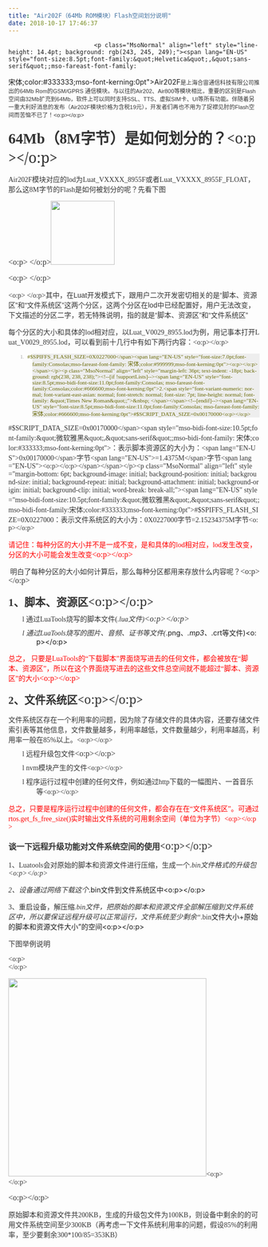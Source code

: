 ```yaml
---
title: "Air202F（64Mb ROM模块）Flash空间划分说明"
date: 2018-10-17 17:46:37
---
```



                            <p class="MsoNormal" align="left" style="line-height: 14.4pt; background: rgb(243, 245, 249);"><span lang="EN-US" style="font-size:8.5pt;font-family:&quot;Helvetica&quot;,&quot;sans-serif&quot;;mso-fareast-font-family:
宋体;color:#333333;mso-font-kerning:0pt">Air202F</span><span style="font-size:
8.5pt;font-family:宋体;mso-ascii-font-family:Helvetica;mso-hansi-font-family:
Helvetica;mso-bidi-font-family:Helvetica;color:#333333;mso-font-kerning:0pt">是上海合宙通信科技有限公司推出的</span><span lang="EN-US" style="font-size:8.5pt;font-family:&quot;Helvetica&quot;,&quot;sans-serif&quot;;
mso-fareast-font-family:宋体;color:#333333;mso-font-kerning:0pt">64Mb Rom</span><span style="font-size:8.5pt;font-family:宋体;mso-ascii-font-family:Helvetica;
mso-hansi-font-family:Helvetica;mso-bidi-font-family:Helvetica;color:#333333;
mso-font-kerning:0pt">的</span><span lang="EN-US" style="font-size:8.5pt;
font-family:&quot;Helvetica&quot;,&quot;sans-serif&quot;;mso-fareast-font-family:宋体;color:#333333;
mso-font-kerning:0pt">GSM/GPRS </span><span style="font-size:8.5pt;font-family:
宋体;mso-ascii-font-family:Helvetica;mso-hansi-font-family:Helvetica;mso-bidi-font-family:
Helvetica;color:#333333;mso-font-kerning:0pt">通信模块。与以往的</span><span lang="EN-US" style="font-size:8.5pt;font-family:&quot;Helvetica&quot;,&quot;sans-serif&quot;;mso-fareast-font-family:
宋体;color:#333333;mso-font-kerning:0pt">Air202</span><span style="font-size:
8.5pt;font-family:宋体;mso-ascii-font-family:Helvetica;mso-hansi-font-family:
Helvetica;mso-bidi-font-family:Helvetica;color:#333333;mso-font-kerning:0pt">、</span><span lang="EN-US" style="font-size:8.5pt;font-family:&quot;Helvetica&quot;,&quot;sans-serif&quot;;
mso-fareast-font-family:宋体;color:#333333;mso-font-kerning:0pt">Air800</span><span style="font-size:8.5pt;font-family:宋体;mso-ascii-font-family:Helvetica;
mso-hansi-font-family:Helvetica;mso-bidi-font-family:Helvetica;color:#333333;
mso-font-kerning:0pt">等模块相比，重要的区别是</span><span lang="EN-US" style="font-size:
8.5pt;font-family:&quot;Helvetica&quot;,&quot;sans-serif&quot;;mso-fareast-font-family:宋体;
color:#333333;mso-font-kerning:0pt">Flash</span><span style="font-size:8.5pt;
font-family:宋体;mso-ascii-font-family:Helvetica;mso-hansi-font-family:Helvetica;
mso-bidi-font-family:Helvetica;color:#333333;mso-font-kerning:0pt">空间由</span><span lang="EN-US" style="font-size:8.5pt;font-family:&quot;Helvetica&quot;,&quot;sans-serif&quot;;
mso-fareast-font-family:宋体;color:#333333;mso-font-kerning:0pt">32Mb</span><span style="font-size:8.5pt;font-family:宋体;mso-ascii-font-family:Helvetica;
mso-hansi-font-family:Helvetica;mso-bidi-font-family:Helvetica;color:#333333;
mso-font-kerning:0pt">扩充到</span><span lang="EN-US" style="font-size:8.5pt;
font-family:&quot;Helvetica&quot;,&quot;sans-serif&quot;;mso-fareast-font-family:宋体;color:#333333;
mso-font-kerning:0pt">64Mb</span><span style="font-size:8.5pt;font-family:宋体;
mso-ascii-font-family:Helvetica;mso-hansi-font-family:Helvetica;mso-bidi-font-family:
Helvetica;color:#333333;mso-font-kerning:0pt">，软件上可以同时支持</span><span lang="EN-US" style="font-size:8.5pt;font-family:&quot;Helvetica&quot;,&quot;sans-serif&quot;;
mso-fareast-font-family:宋体;color:#333333;mso-font-kerning:0pt">SSL</span><span style="font-size:8.5pt;font-family:宋体;mso-ascii-font-family:Helvetica;
mso-hansi-font-family:Helvetica;mso-bidi-font-family:Helvetica;color:#333333;
mso-font-kerning:0pt">、</span><span lang="EN-US" style="font-size:8.5pt;
font-family:&quot;Helvetica&quot;,&quot;sans-serif&quot;;mso-fareast-font-family:宋体;color:#333333;
mso-font-kerning:0pt">TTS</span><span style="font-size:8.5pt;font-family:宋体;
mso-ascii-font-family:Helvetica;mso-hansi-font-family:Helvetica;mso-bidi-font-family:
Helvetica;color:#333333;mso-font-kerning:0pt">、虚拟</span><span lang="EN-US" style="font-size:8.5pt;font-family:&quot;Helvetica&quot;,&quot;sans-serif&quot;;mso-fareast-font-family:
宋体;color:#333333;mso-font-kerning:0pt">SIM</span><span style="font-size:8.5pt;
font-family:宋体;mso-ascii-font-family:Helvetica;mso-hansi-font-family:Helvetica;
mso-bidi-font-family:Helvetica;color:#333333;mso-font-kerning:0pt">卡、</span><span lang="EN-US" style="font-size:8.5pt;font-family:&quot;Helvetica&quot;,&quot;sans-serif&quot;;
mso-fareast-font-family:宋体;color:#333333;mso-font-kerning:0pt">UI</span><span style="font-size:8.5pt;font-family:宋体;mso-ascii-font-family:Helvetica;
mso-hansi-font-family:Helvetica;mso-bidi-font-family:Helvetica;color:#333333;
mso-font-kerning:0pt">等所有功能。伴随着另一重大利好消息的发布（</span><span lang="EN-US" style="font-size:8.5pt;font-family:&quot;Helvetica&quot;,&quot;sans-serif&quot;;mso-fareast-font-family:
宋体;color:#333333;mso-font-kerning:0pt">Air202F</span><span style="font-size:
8.5pt;font-family:宋体;mso-ascii-font-family:Helvetica;mso-hansi-font-family:
Helvetica;mso-bidi-font-family:Helvetica;color:#333333;mso-font-kerning:0pt">模块价格为含税</span><span lang="EN-US" style="font-size:8.5pt;font-family:&quot;Helvetica&quot;,&quot;sans-serif&quot;;
mso-fareast-font-family:宋体;color:#333333;mso-font-kerning:0pt">19</span><span style="font-size:8.5pt;font-family:宋体;mso-ascii-font-family:Helvetica;
mso-hansi-font-family:Helvetica;mso-bidi-font-family:Helvetica;color:#333333;
mso-font-kerning:0pt">元），开发者们再也不用为了捉襟见肘的</span><span lang="EN-US" style="font-size:8.5pt;font-family:&quot;Helvetica&quot;,&quot;sans-serif&quot;;mso-fareast-font-family:
宋体;color:#333333;mso-font-kerning:0pt">Flash</span><span style="font-size:8.5pt;
font-family:宋体;mso-ascii-font-family:Helvetica;mso-hansi-font-family:Helvetica;
mso-bidi-font-family:Helvetica;color:#333333;mso-font-kerning:0pt">空间而苦恼不已了！</span><span lang="EN-US" style="font-size:8.5pt;font-family:&quot;Helvetica&quot;,&quot;sans-serif&quot;;
mso-fareast-font-family:宋体;color:#333333;mso-font-kerning:0pt"><o:p></o:p></span></p><p class="MsoNormal" align="left" style="margin: 12pt 0cm 6pt; background-image: initial; background-position: initial; background-size: initial; background-repeat: initial; background-attachment: initial; background-origin: initial; background-clip: initial; word-break: break-all;"><a name="_Toc15376"></a><a name="_Toc14910"></a><b><span lang="EN-US" style="font-size:22.0pt;font-family:
&quot;微软雅黑&quot;,&quot;sans-serif&quot;;mso-bidi-font-family:Helvetica;color:#333333;mso-font-kerning:
18.0pt">64Mb</span></b><b><span style="font-size:22.0pt;font-family:&quot;微软雅黑&quot;,&quot;sans-serif&quot;;
mso-bidi-font-family:Helvetica;color:#333333;mso-font-kerning:18.0pt">（<span lang="EN-US">8M</span>字节）是如何划分的？</span></b><span lang="EN-US" style="font-size:
21.5pt;font-family:&quot;inherit&quot;,&quot;serif&quot;;mso-fareast-font-family:宋体;mso-bidi-font-family:
Helvetica;color:#333333;mso-font-kerning:18.0pt"><o:p></o:p></span></p><p class="MsoNormal" align="left" style="margin-bottom: 6pt; background-image: initial; background-position: initial; background-size: initial; background-repeat: initial; background-attachment: initial; background-origin: initial; background-clip: initial; word-break: break-all;"><span lang="EN-US" style="mso-bidi-font-size:10.5pt;font-family:&quot;微软雅黑&quot;,&quot;sans-serif&quot;;
mso-bidi-font-family:宋体;color:#333333;mso-font-kerning:0pt">Air202F</span><span style="mso-bidi-font-size:10.5pt;font-family:&quot;微软雅黑&quot;,&quot;sans-serif&quot;;mso-bidi-font-family:
宋体;color:#333333;mso-font-kerning:0pt">模块对应的<span lang="EN-US">lod</span>为<span lang="EN-US">Luat_VXXXX_8955F</span>或者<span lang="EN-US">Luat_VXXXX_8955F_FLOAT</span>，那么这<span lang="EN-US">8M</span>字节的<span lang="EN-US">Flash</span>是如何被划分的呢？先看下图</span></p><p class="MsoNormal" style="margin-bottom: 6pt; background-image: initial; background-position: initial; background-size: initial; background-repeat: initial; background-attachment: initial; background-origin: initial; background-clip: initial; word-break: break-all;"><span lang="EN-US" style="font-size:12.0pt;
font-family:宋体;mso-bidi-font-family:宋体;color:#333333;mso-font-kerning:0pt"><o:p>&nbsp;</o:p></span><img src="http://oldask.openluat.com/image/show/attachments-2018-10-Ka8JP1Zh5bc704a20d5b3.png" class="img-responsive" style="width: 128px;"></p><p class="MsoNormal" style="margin-bottom: 6pt; background-image: initial; background-position: initial; background-size: initial; background-repeat: initial; background-attachment: initial; background-origin: initial; background-clip: initial; word-break: break-all;"><span lang="EN-US" style="font-size:12.0pt;
font-family:宋体;mso-bidi-font-family:宋体;color:#333333;mso-font-kerning:0pt"><o:p>&nbsp;</o:p></span></p><p class="MsoNormal" style="margin-bottom: 6pt; background-image: initial; background-position: initial; background-size: initial; background-repeat: initial; background-attachment: initial; background-origin: initial; background-clip: initial; word-break: break-all;"><span lang="EN-US" style="mso-bidi-font-size:
10.5pt;font-family:&quot;微软雅黑&quot;,&quot;sans-serif&quot;;mso-bidi-font-family:宋体;color:#333333;
mso-font-kerning:0pt"><o:p>&nbsp;</o:p></span><span style="color: rgb(51, 51, 51); font-family: 微软雅黑, sans-serif;">其中，在</span><span lang="EN-US" style="color: rgb(51, 51, 51); font-family: 微软雅黑, sans-serif;">Luat</span><span style="color: rgb(51, 51, 51); font-family: 微软雅黑, sans-serif;">开发模式下，跟用户二次开发密切相关的是“脚本、资源区”和“文件系统区”这两个分区，这两个分区在</span><span lang="EN-US" style="color: rgb(51, 51, 51); font-family: 微软雅黑, sans-serif;">lod</span><span style="color: rgb(51, 51, 51); font-family: 微软雅黑, sans-serif;">中已经配置好，用户无法改变，下文描述的分区二字，若无特殊说明，指的就是“脚本、资源区”和“文件系统区”</span></p><p class="MsoNormal" align="left" style="margin-bottom: 6pt; background-image: initial; background-position: initial; background-size: initial; background-repeat: initial; background-attachment: initial; background-origin: initial; background-clip: initial; word-break: break-all;"><span style="mso-bidi-font-size:10.5pt;font-family:&quot;微软雅黑&quot;,&quot;sans-serif&quot;;mso-bidi-font-family:
宋体;color:#333333;mso-font-kerning:0pt">每个分区的大小和具体的<span lang="EN-US">lod</span>相对应，以<span lang="EN-US">Luat_V0029_8955.lod</span>为例，用记事本打开<span lang="EN-US">Luat_V0029_8955.lod</span>，可以看到前十几行中有如下两行内容：<span lang="EN-US"><o:p></o:p></span></span></p><p class="MsoNormal" align="left" style="margin-left: 36pt; text-indent: -18pt; background: rgb(238, 238, 238);"><!--[if !supportLists]--><span lang="EN-US" style="font-size:7.0pt;font-family:Consolas;mso-fareast-font-family:
Consolas;color:#999999;mso-font-kerning:0pt">1.<span style="font-variant-numeric: normal; font-variant-east-asian: normal; font-stretch: normal; font-size: 7pt; line-height: normal; font-family: &quot;Times New Roman&quot;;">&nbsp;&nbsp; </span></span><!--[endif]--><span lang="EN-US" style="font-size:8.5pt;mso-bidi-font-size:11.0pt;font-family:Consolas;
mso-fareast-font-family:宋体;color:#666600;mso-font-kerning:0pt">#$SPIFFS_FLASH_SIZE=0X0227000</span><span lang="EN-US" style="font-size:7.0pt;font-family:Consolas;mso-fareast-font-family:
宋体;color:#999999;mso-font-kerning:0pt"><o:p></o:p></span></p><p class="MsoNormal" align="left" style="margin-left: 36pt; text-indent: -18pt; background: rgb(238, 238, 238);"><!--[if !supportLists]--><span lang="EN-US" style="font-size:8.5pt;mso-bidi-font-size:11.0pt;font-family:Consolas;
mso-fareast-font-family:Consolas;color:#666600;mso-font-kerning:0pt">2.<span style="font-variant-numeric: normal; font-variant-east-asian: normal; font-stretch: normal; font-size: 7pt; line-height: normal; font-family: &quot;Times New Roman&quot;;">&nbsp; </span></span><!--[endif]--><span lang="EN-US" style="font-size:8.5pt;mso-bidi-font-size:11.0pt;font-family:Consolas;
mso-fareast-font-family:宋体;color:#666600;mso-font-kerning:0pt">#$SCRIPT_DATA_SIZE=0x00170000<o:p></o:p></span></p><p class="MsoNormal" align="left" style="margin-bottom: 6pt; background-image: initial; background-position: initial; background-size: initial; background-repeat: initial; background-attachment: initial; background-origin: initial; background-clip: initial; word-break: break-all;"><span lang="EN-US" style="mso-bidi-font-size:10.5pt;font-family:&quot;微软雅黑&quot;,&quot;sans-serif&quot;;
mso-bidi-font-family:宋体;color:#333333;mso-font-kerning:0pt">#$SCRIPT_DATA_SIZE=0x00170000</span><span style="mso-bidi-font-size:10.5pt;font-family:&quot;微软雅黑&quot;,&quot;sans-serif&quot;;mso-bidi-font-family:
宋体;color:#333333;mso-font-kerning:0pt">：表示脚本资源区的大小为：<span lang="EN-US">0x00170000</span>字节<span lang="EN-US">=1.4375M</span>字节<span lang="EN-US"><o:p></o:p></span></span></p><p class="MsoNormal" align="left" style="margin-bottom: 6pt; background-image: initial; background-position: initial; background-size: initial; background-repeat: initial; background-attachment: initial; background-origin: initial; background-clip: initial; word-break: break-all;"><span lang="EN-US" style="mso-bidi-font-size:10.5pt;font-family:&quot;微软雅黑&quot;,&quot;sans-serif&quot;;
mso-bidi-font-family:宋体;color:#333333;mso-font-kerning:0pt">#$SPIFFS_FLASH_SIZE=0X0227000</span><span style="mso-bidi-font-size:10.5pt;font-family:&quot;微软雅黑&quot;,&quot;sans-serif&quot;;mso-bidi-font-family:
宋体;color:#333333;mso-font-kerning:0pt">：表示文件系统区的大小为：<span lang="EN-US">0X0227000</span>字节<span lang="EN-US">=2.15234375M</span>字节<span lang="EN-US"><o:p></o:p></span></span></p><p class="MsoNormal" align="left" style="margin-bottom: 6pt; background-image: initial; background-position: initial; background-size: initial; background-repeat: initial; background-attachment: initial; background-origin: initial; background-clip: initial; word-break: break-all;"><span style="mso-bidi-font-size:10.5pt;font-family:&quot;微软雅黑&quot;,&quot;sans-serif&quot;;mso-bidi-font-family:
宋体;color:red;mso-font-kerning:0pt">请记住：每种分区的大小并不是一成不变，是和具体的<span lang="EN-US">lod</span>相对应，<span lang="EN-US">lod</span>发生改变，分区的大小可能会发生改变</span><span lang="EN-US" style="font-size:
12.0pt;font-family:宋体;mso-bidi-font-family:宋体;color:red;mso-font-kerning:0pt"><o:p></o:p></span></p><p class="MsoNormal" align="left" style="margin-bottom: 6pt; background-image: initial; background-position: initial; background-size: initial; background-repeat: initial; background-attachment: initial; background-origin: initial; background-clip: initial; word-break: break-all;"><span lang="EN-US" style="mso-bidi-font-size:10.5pt;font-family:&quot;微软雅黑&quot;,&quot;sans-serif&quot;;
mso-bidi-font-family:宋体;color:#333333;mso-font-kerning:0pt">&nbsp;</span><span style="mso-bidi-font-size:10.5pt;font-family:&quot;微软雅黑&quot;,&quot;sans-serif&quot;;mso-bidi-font-family:
宋体;color:#333333;mso-font-kerning:0pt">明白了每种分区的大小如何计算后，那么每种分区都用来存放什么内容呢？</span><span lang="EN-US" style="font-size:12.0pt;font-family:宋体;mso-bidi-font-family:宋体;
color:#333333;mso-font-kerning:0pt"><o:p></o:p></span></p><p class="MsoNormal" align="left" style="margin: 12pt 0cm 6pt; background-image: initial; background-position: initial; background-size: initial; background-repeat: initial; background-attachment: initial; background-origin: initial; background-clip: initial; word-break: break-all;"><a name="_Toc22399"></a><b><span lang="EN-US" style="font-size:16.0pt;font-family:&quot;微软雅黑&quot;,&quot;sans-serif&quot;;mso-bidi-font-family:
Helvetica;color:#333333;mso-font-kerning:0pt">1</span></b><b><span style="font-size:16.0pt;font-family:&quot;微软雅黑&quot;,&quot;sans-serif&quot;;mso-bidi-font-family:
Helvetica;color:#333333;mso-font-kerning:0pt">、脚本、资源区</span></b><span lang="EN-US" style="font-size:18.0pt;font-family:&quot;inherit&quot;,&quot;serif&quot;;mso-fareast-font-family:
宋体;mso-bidi-font-family:Helvetica;color:#333333;mso-font-kerning:0pt"><o:p></o:p></span></p><p class="MsoNormal" align="left" style="margin: 0cm 0cm 6pt 42pt; text-indent: -21pt; background-image: initial; background-position: initial; background-size: initial; background-repeat: initial; background-attachment: initial; background-origin: initial; background-clip: initial; word-break: break-all;"><span lang="EN-US" style="mso-bidi-font-size:10.5pt;font-family:Wingdings;mso-fareast-font-family:
宋体;mso-bidi-font-family:宋体;color:#333333;mso-font-kerning:0pt">l&nbsp;</span><span style="mso-bidi-font-size:10.5pt;font-family:&quot;微软雅黑&quot;,&quot;sans-serif&quot;;mso-bidi-font-family:
宋体;color:#333333;mso-font-kerning:0pt">通过<span lang="EN-US">LuaTools</span>烧写的脚本文件<span lang="EN-US">(*.lua</span>文件<span lang="EN-US">)</span></span><span lang="EN-US" style="font-size:12.0pt;font-family:宋体;mso-bidi-font-family:宋体;color:#333333;
mso-font-kerning:0pt"><o:p></o:p></span></p><p class="MsoNormal" align="left" style="margin: 0cm 0cm 6pt 42pt; text-indent: -21pt; background-image: initial; background-position: initial; background-size: initial; background-repeat: initial; background-attachment: initial; background-origin: initial; background-clip: initial; word-break: break-all;"><span lang="EN-US" style="mso-bidi-font-size:10.5pt;font-family:Wingdings;mso-fareast-font-family:
宋体;mso-bidi-font-family:宋体;color:#333333;mso-font-kerning:0pt">l&nbsp;</span><span style="mso-bidi-font-size:10.5pt;font-family:&quot;微软雅黑&quot;,&quot;sans-serif&quot;;mso-bidi-font-family:
宋体;color:#333333;mso-font-kerning:0pt">通过<span lang="EN-US">LuaTools</span>烧写的图片、音频、证书等文件<span lang="EN-US">(*.png</span>、<span lang="EN-US">*.mp3</span>、<span lang="EN-US">*.crt</span>等文件<span lang="EN-US">)<o:p></o:p></span></span></p><p class="MsoNormal" align="left" style="margin-bottom: 6pt; background-image: initial; background-position: initial; background-size: initial; background-repeat: initial; background-attachment: initial; background-origin: initial; background-clip: initial; word-break: break-all;"><span style="mso-bidi-font-size:10.5pt;font-family:&quot;微软雅黑&quot;,&quot;sans-serif&quot;;mso-bidi-font-family:
宋体;color:red;mso-font-kerning:0pt">总之，<span lang="EN-US">&nbsp;</span>只要是<span lang="EN-US">LuaTools</span>的“下载脚本”界面烧写进去的任何文件，都会被放在“脚本、资源区”，所以在这个界面烧写进去的这些文件总空间就不能超过“脚本、资源区”的大小</span><span lang="EN-US" style="font-size:12.0pt;font-family:宋体;mso-bidi-font-family:宋体;
color:red;mso-font-kerning:0pt"><o:p></o:p></span></p><p class="MsoNormal" align="left" style="margin: 12pt 0cm 6pt; background-image: initial; background-position: initial; background-size: initial; background-repeat: initial; background-attachment: initial; background-origin: initial; background-clip: initial; word-break: break-all;"><a name="_Toc22671"></a><b><span lang="EN-US" style="font-size:16.0pt;font-family:&quot;微软雅黑&quot;,&quot;sans-serif&quot;;mso-bidi-font-family:
Helvetica;color:#333333;mso-font-kerning:0pt">2</span></b><b><span style="font-size:16.0pt;font-family:&quot;微软雅黑&quot;,&quot;sans-serif&quot;;mso-bidi-font-family:
Helvetica;color:#333333;mso-font-kerning:0pt">、文件系统区</span></b><span lang="EN-US" style="font-size:18.0pt;font-family:&quot;inherit&quot;,&quot;serif&quot;;mso-fareast-font-family:
宋体;mso-bidi-font-family:Helvetica;color:#333333;mso-font-kerning:0pt"><o:p></o:p></span></p><p class="MsoNormal" align="left" style="margin-bottom: 6pt; background-image: initial; background-position: initial; background-size: initial; background-repeat: initial; background-attachment: initial; background-origin: initial; background-clip: initial; word-break: break-all;"><span style="mso-bidi-font-size:10.5pt;font-family:&quot;微软雅黑&quot;,&quot;sans-serif&quot;;mso-bidi-font-family:
宋体;color:#333333;mso-font-kerning:0pt">文件系统区存在一个利用率的问题，因为除了存储文件的具体内容，还要存储文件索引表等其他信息，文件数量越多，利用率越低，文件数量越少，利用率越高，利用率一般在<span lang="EN-US">85%</span>以上。<span lang="EN-US"><o:p></o:p></span></span></p><p class="MsoNormal" align="left" style="margin: 0cm 0cm 6pt 42pt; text-indent: -21pt; background-image: initial; background-position: initial; background-size: initial; background-repeat: initial; background-attachment: initial; background-origin: initial; background-clip: initial; word-break: break-all;"><span lang="EN-US" style="mso-bidi-font-size:10.5pt;font-family:Wingdings;mso-fareast-font-family:
宋体;mso-bidi-font-family:宋体;color:#333333;mso-font-kerning:0pt">l&nbsp;</span><span style="mso-bidi-font-size:10.5pt;font-family:&quot;微软雅黑&quot;,&quot;sans-serif&quot;;mso-bidi-font-family:
宋体;color:#333333;mso-font-kerning:0pt">远程升级包文件</span><span lang="EN-US" style="font-size:12.0pt;font-family:宋体;mso-bidi-font-family:宋体;color:#333333;
mso-font-kerning:0pt"><o:p></o:p></span></p><p class="MsoNormal" align="left" style="margin: 0cm 0cm 6pt 42pt; text-indent: -21pt; background-image: initial; background-position: initial; background-size: initial; background-repeat: initial; background-attachment: initial; background-origin: initial; background-clip: initial; word-break: break-all;"><span lang="EN-US" style="mso-bidi-font-size:10.5pt;font-family:Wingdings;mso-fareast-font-family:
宋体;mso-bidi-font-family:宋体;color:#333333;mso-font-kerning:0pt">l&nbsp;</span><span lang="EN-US" style="mso-bidi-font-size:10.5pt;font-family:&quot;微软雅黑&quot;,&quot;sans-serif&quot;;
mso-bidi-font-family:宋体;color:#333333;mso-font-kerning:0pt">nvm</span><span style="mso-bidi-font-size:10.5pt;font-family:&quot;微软雅黑&quot;,&quot;sans-serif&quot;;mso-bidi-font-family:
宋体;color:#333333;mso-font-kerning:0pt">模块产生的文件<span lang="EN-US"><o:p></o:p></span></span></p><p class="MsoNormal" align="left" style="margin: 0cm 0cm 6pt 42pt; text-indent: -21pt; background-image: initial; background-position: initial; background-size: initial; background-repeat: initial; background-attachment: initial; background-origin: initial; background-clip: initial; word-break: break-all;"><span lang="EN-US" style="mso-bidi-font-size:10.5pt;font-family:Wingdings;mso-fareast-font-family:
宋体;mso-bidi-font-family:宋体;color:#333333;mso-font-kerning:0pt">l&nbsp;</span><span style="mso-bidi-font-size:10.5pt;font-family:&quot;微软雅黑&quot;,&quot;sans-serif&quot;;mso-bidi-font-family:
宋体;color:#333333;mso-font-kerning:0pt">程序运行过程中创建的任何文件，例如通过<span lang="EN-US">http</span>下载的一幅图片、一首音乐等<span lang="EN-US"><o:p></o:p></span></span></p><p class="MsoNormal" align="left" style="margin-bottom: 6pt; background-image: initial; background-position: initial; background-size: initial; background-repeat: initial; background-attachment: initial; background-origin: initial; background-clip: initial; word-break: break-all;"><span style="mso-bidi-font-size:10.5pt;font-family:&quot;微软雅黑&quot;,&quot;sans-serif&quot;;mso-bidi-font-family:
宋体;color:red;mso-font-kerning:0pt">总之，只要是程序运行过程中创建的任何文件，都会存在在“文件系统区”。可通过<span lang="EN-US">rtos.get_fs_free_size()</span>实时输出文件系统的可用剩余空间（单位为字节）<span lang="EN-US"><o:p></o:p></span></span></p><p class="MsoNormal" align="left" style="margin: 12pt 0cm 6pt; background-image: initial; background-position: initial; background-size: initial; background-repeat: initial; background-attachment: initial; background-origin: initial; background-clip: initial; word-break: break-all;"><a name="_Toc10844"></a><b><span style="font-size:12.0pt;font-family:&quot;微软雅黑&quot;,&quot;sans-serif&quot;;mso-bidi-font-family:
Helvetica;color:#333333;mso-font-kerning:0pt">谈一下远程升级功能对文件系统空间的使用</span></b><span lang="EN-US" style="font-size:14.5pt;font-family:&quot;inherit&quot;,&quot;serif&quot;;mso-fareast-font-family:
宋体;mso-bidi-font-family:Helvetica;color:#333333;mso-font-kerning:0pt"><o:p></o:p></span></p><p class="MsoNormal" align="left" style="margin-bottom: 6pt; background-image: initial; background-position: initial; background-size: initial; background-repeat: initial; background-attachment: initial; background-origin: initial; background-clip: initial; word-break: break-all;"><span lang="EN-US" style="mso-bidi-font-size:10.5pt;font-family:&quot;微软雅黑&quot;,&quot;sans-serif&quot;;
mso-bidi-font-family:宋体;color:#333333;mso-font-kerning:0pt">1</span><span style="mso-bidi-font-size:10.5pt;font-family:&quot;微软雅黑&quot;,&quot;sans-serif&quot;;mso-bidi-font-family:
宋体;color:#333333;mso-font-kerning:0pt">、<span lang="EN-US">Luatools</span>会对原始的脚本和资源文件进行压缩，生成一个<span lang="EN-US">*.bin</span>文件格式的升级包<span lang="EN-US"><o:p></o:p></span></span></p><p class="MsoNormal" align="left" style="margin-bottom: 6pt; background-image: initial; background-position: initial; background-size: initial; background-repeat: initial; background-attachment: initial; background-origin: initial; background-clip: initial; word-break: break-all;"><span lang="EN-US" style="mso-bidi-font-size:10.5pt;font-family:&quot;微软雅黑&quot;,&quot;sans-serif&quot;;
mso-bidi-font-family:宋体;color:#333333;mso-font-kerning:0pt">2</span><span style="mso-bidi-font-size:10.5pt;font-family:&quot;微软雅黑&quot;,&quot;sans-serif&quot;;mso-bidi-font-family:
宋体;color:#333333;mso-font-kerning:0pt">、设备通过网络下载这个<span lang="EN-US">*.bin</span>文件到文件系统区中<span lang="EN-US"><o:p></o:p></span></span></p><p class="MsoNormal" align="left" style="margin-bottom: 6pt; background-image: initial; background-position: initial; background-size: initial; background-repeat: initial; background-attachment: initial; background-origin: initial; background-clip: initial; word-break: break-all;"><span lang="EN-US" style="mso-bidi-font-size:10.5pt;font-family:&quot;微软雅黑&quot;,&quot;sans-serif&quot;;
mso-bidi-font-family:宋体;color:#333333;mso-font-kerning:0pt">3</span><span style="mso-bidi-font-size:10.5pt;font-family:&quot;微软雅黑&quot;,&quot;sans-serif&quot;;mso-bidi-font-family:
宋体;color:#333333;mso-font-kerning:0pt">、重启设备，解压缩<span lang="EN-US">*.bin</span>文件，把原始的脚本和资源文件全部解压缩到文件系统区中，所以要保证远程升级可以正常运行，文件系统至少剩余“<span lang="EN-US">*.bin</span>文件大小<span lang="EN-US">+</span>原始的脚本和资源文件大小”的空间<span lang="EN-US"><o:p></o:p></span></span></p><p class="MsoNormal" align="left" style="margin-bottom: 6pt; background-image: initial; background-position: initial; background-size: initial; background-repeat: initial; background-attachment: initial; background-origin: initial; background-clip: initial; word-break: break-all;"><span style="mso-bidi-font-size:10.5pt;font-family:&quot;微软雅黑&quot;,&quot;sans-serif&quot;;mso-bidi-font-family:
宋体;color:#333333;mso-font-kerning:0pt">下图举例说明</span></p><p class="MsoNormal" align="left" style="margin-bottom: 6pt; background-image: initial; background-position: initial; background-size: initial; background-repeat: initial; background-attachment: initial; background-origin: initial; background-clip: initial; word-break: break-all;"><span style="mso-bidi-font-size:10.5pt;font-family:&quot;微软雅黑&quot;,&quot;sans-serif&quot;;mso-bidi-font-family:
宋体;color:#333333;mso-font-kerning:0pt"><span lang="EN-US"><o:p><br></o:p></span></span></p><p class="MsoNormal" align="left" style="margin-bottom: 6pt; background-image: initial; background-position: initial; background-size: initial; background-repeat: initial; background-attachment: initial; background-origin: initial; background-clip: initial; word-break: break-all;"><img src="http://oldask.openluat.com/image/show/attachments-2018-10-KEkswnIS5bc704ed905c7.png" class="img-responsive" style="width: 397px;"><span style="mso-bidi-font-size:10.5pt;font-family:&quot;微软雅黑&quot;,&quot;sans-serif&quot;;mso-bidi-font-family:
宋体;color:#333333;mso-font-kerning:0pt"><span lang="EN-US"><o:p><br></o:p></span></span></p><p class="MsoNormal" align="left" style="margin-bottom: 6pt; background-image: initial; background-position: initial; background-size: initial; background-repeat: initial; background-attachment: initial; background-origin: initial; background-clip: initial; word-break: break-all;"><span lang="EN-US" style="font-size:12.0pt;font-family:宋体;mso-bidi-font-family:宋体;
color:#333333;mso-font-kerning:0pt;mso-no-proof:yes"><!--[if gte vml 1]><v:shapetype
 id="_x0000_t75" coordsize="21600,21600" o:spt="75" o:preferrelative="t"
 path="m@4@5l@4@11@9@11@9@5xe" filled="f" stroked="f">
 <v:stroke joinstyle="miter"></v:stroke>
 <v:formulas>
  <v:f eqn="if lineDrawn pixelLineWidth 0"></v:f>
  <v:f eqn="sum @0 1 0"></v:f>
  <v:f eqn="sum 0 0 @1"></v:f>
  <v:f eqn="prod @2 1 2"></v:f>
  <v:f eqn="prod @3 21600 pixelWidth"></v:f>
  <v:f eqn="prod @3 21600 pixelHeight"></v:f>
  <v:f eqn="sum @0 0 1"></v:f>
  <v:f eqn="prod @6 1 2"></v:f>
  <v:f eqn="prod @7 21600 pixelWidth"></v:f>
  <v:f eqn="sum @8 21600 0"></v:f>
  <v:f eqn="prod @7 21600 pixelHeight"></v:f>
  <v:f eqn="sum @10 21600 0"></v:f>
 </v:formulas>
 <v:path o:extrusionok="f" gradientshapeok="t" o:connecttype="rect"></v:path>
 <o:lock v:ext="edit" aspectratio="t"></o:lock>
</v:shapetype><v:shape id="图示_x0020_2" o:spid="_x0000_i1025" type="#_x0000_t75"
 style='width:418.2pt;height:242.4pt;visibility:visible' o:gfxdata="UEsDBBQABgAIAAAAIQB6liIHRwEAAFUEAAATAAAAW0NvbnRlbnRfVHlwZXNdLnhtbLSUy07DMBBF
90j8g+UtatyyQAgl6aKFFQIkygcM9iS16he2U5q/x3UDC5AKVekmUhTNueeOrZTTjVZkjT5Iayo6
KcaUoOFWSNNW9GVxN7qmJEQwApQ1WNEeA53W52floncYSJo2oaLLGN0NY4EvUUMorEOTvjTWa4jp
1bfMAV9Bi+xyPL5i3JqIJo7ilkHr8jEJeCmQPIGPD6BTDuNKulcLXjAhofWgQxpT1odJkdCUzHaM
rUZFwTklOcRUgq2N+CYwsk0jOQrLO51iC+HhPfXTqhjQswy+2HJZXc6xgU5FcrtJkru9eFThsMih
b5Ems1ZYShf2JOzvNJj9sqddrcCGfv+2qE/t/fExnT2y/Dw+OWP+lvt1PRT0tovHZ/+4HvcZfKDN
Wyf56jn2Ck9glLkHCgmIcAKVecJ+mrD8U6g/AAAA//8DAFBLAwQUAAYACAAAACEArTA/8cEAAAAy
AQAACwAAAF9yZWxzLy5yZWxzhI/NCsIwEITvgu8Q9m7TehCRpr2I4FX0AdZk2wbbJGTj39ubi6Ag
eJtl2G9m6vYxjeJGka13CqqiBEFOe2Ndr+B03C3WIDihMzh6RwqexNA281l9oBFTfuLBBhaZ4ljB
kFLYSMl6oAm58IFcdjofJ0z5jL0MqC/Yk1yW5UrGTwY0X0yxNwri3lQgjs+Qk/+zfddZTVuvrxO5
9CNCmoj3vCwjMfaUFOjRhrPHaN4Wv0VV5OYgm1p+LW1eAAAA//8DAFBLAwQUAAYACAAAACEA4ASK
NW4KAABmNgAAHAAAAGNsaXBib2FyZC9kaWFncmFtcy9kYXRhMS54bWzsW0uPW2cZ3iPxHywvK33x
d79EnVbfVVSkbURSNgihM7YnY+FbbadNWlUCiaogQGKBWKBKLGEBCzYsYMGPgTb8DJ7jsT0+k2R6
nGRGE8RiZjzHOp/Pe3/e53395tuPJuPOR8PFcjSbHnXZLdrtDKf92WA0fXDU/eB+IbbbWa6q6aAa
z6bDo+7j4bL79lvf/tabgweT24NqVb07GwzHHZwyXd7GtaPu6Wo1v93rLfunw0m1vDWbD6d492S2
mFQr/Lt40Bssqo9x/mTc45Tq3mBUPVhUk+7mkOoFjphUo2n3rfUzzVd3lqvty86kfrp3BkfdT4WT
TBebCXNMEGliJo4FSXIURRqtvS3ys25n9XgOKQez/va4xb3hqjOe3cf1+pyHi+ntyai/mC1nJ6tb
/dmkNzs5GfWHmz/VYlULpXq2N64ezx6uevPFrD9cLkUXh8RqVZ+xudTtfLg8/NgPH476P16uHo+H
veVoMh8PWX3O5uSzK91O/wUO7s/Gs8WyV/X7w+mK/YjXp2yO3Vzrduan48ECbtLtnWl4Ob+72LyE
zqvbx7PB4/WV6vZ4ubq3fsr6+rz+NZwO7laL6nt3F51xVbvXJ6ckvtftVOPVnfX/wyn54F59dG99
R692MRy7/jt/pk21TzkZQzLzikgnBfEycFKysSmFrFJKnzUMuRbg/lH3B1//7ouvv/zzD19IkEUt
zWInxtljn4txJhbEqPD0b9waP6xqgWpBcNf61ub9z1VDfdO/fvLTNy6//dKPn8zF5Xdf+uFP/vIL
6Onf//hb44y21inCek85I6Z4TqTPkXgXBSkihKipYkHkXcTNq8X9RTVdwuseTdcBWzSznHpDGCKT
SGs08SYUIqh2hSVHs4sN494Mn2TBO6klI8I55BnvAgmlGMK9ZVyYKLQ3O6mXo+P/DamdjIlpTknI
ArZO1hDruCBUJeW9Cglh2TDWWSp5xZF4qTN/9flfG268DcZ2cYyk/t1w4f5Xn9CCjcU6ZUk2whAZ
IidewZc0YzzJGKFTv3Oep0PGZqZ85plwaRxuT4JYRhO8kKvEVGEiioYVbkbIcJuyZX4d5JnIrAwJ
xhkSA+KlFGqEQhrflOanQ+Y1lTpSKSxljHCHkiUzosUbBUDirBXUcS2cahjr+kPmyW//8PXPf/Pk
9z/7zz+/fPKnX3716y+e/P2PX/3q8wtxcFg9PB5NL7//0ih+iXqkXCpFeUt0pBEFpQRiheaE0Sxy
UAw/l9WjrJmnmVKiaIG9TEJsWomaZpVHYueAlbZhr5sRXEGkYiNSio/aEym5Jq44R5yhQUiTldbu
kuB6TaXWVFuuMtCC5AGZUKAKM4rgUjZ6U4xxHrbetAlriH/tyJBdS0URyCvcS9QApwCRQ2IkSMYJ
LdagWoSIFLQz/9MVpShmONeGALigIAkhETPMEV0cs0lrZURo6PFmOL2LOrOUMjoBiceOQhGrWCHU
RWWkkoKz8zr6dEV5TaXWAtJaWBh/UP5VCsSpOsEJRkWgORgDY23q6HyBTr4RALjgl8tZ/53Uvl2u
T3mvmqBlHo+mw2pRxrOP0Sbi6rr5i9PVUZfuPma4vLNuir9fLZZnHz0YbfvHajqa3PkIXEQ1xmEf
jbedGY4afTL8DhiI8XB59u7wUdVfrfvEukOsP2z/2LN2sY7pG9Gjekcj09ET63WNcIoi6FMzAU7T
Lutkgjl3xW8ySqt+d63+M6OAn5jPlqPV8GmbNAP1+T228SF7UVc8Finqh0QbJjOKqM3esyxF4rS1
Ux36/HVCerT37HeO4RxTcDogPXZO9s7gUe1k5xfWXscv8br+6bvVozNfols/65/eXQxPLlw8fjge
D1d5Wh2Ph4Oz99bcx8bHbrTjaRtdEckBVUpkA2kZcZlqJAfNHE8uGlWu0nD3TvdMcpDhmq65YYGu
nVwyAhyFTGhkC3KodJkjcJkh1KfosimMpT24iCS0c7iaMay9cy+bHur4g+Hyacc/eeD7/Zfz/NfZ
oblm2VCLJJQz8IykhQQNQMIFCyWaCJTbury1ZGlqK55l0nOQsMs7a5/eXufpmw1zU2hTox0NMQMn
aMPQyTi0BHV6CNTHmCw3Tp7327W4l3j2wYrsz6bTp137tVRjAhI24DepzOgxvHfoMWIEWRPAUxbJ
rTqfKHyDGtuRAa+2svuinKhRsTUBTGUMlDiPoEqCAiyrzLkEW9QOLh78/P+v7C8+9ihRhsCCI6DB
0dJHD5ovAFeGoinXXifgs6s0XMvKvp8QN5DsZlR2ybyzARici7onztYScNWKGBd0SU7EEK8ucA+o
7M9Q4LZhayLPGiK9RpV902zs5rSY+Oy/3hvatmOfOstF/5AZL0ywnsN+2jJr4fj3F4N67Nmpb12/
rvuNzchq/dEtycVtnVvf046a28QMlLSnGKcLOEtjSVQOlLmgnFgOLMQoA6UJjy65CU7fP8Ecf6um
dmh0p6aWncTz1AQAUYv74pPzZ2oAIAWDQVeI8gWQUFNBgq0bHSuUKIwG6XUjCe5roCVq2WmgJfTc
agDO0XCUq9FASUJgBhpJRspHGgNLFyg4H6o86kBRyHBNGLevgXYE6VqMta+2zJnXq4EUNS+8FOKL
Q4smjcKEWWVCk/bQQhD0Eh/AILbF8sC5BloSIderAVBLSpUCdslKsEs0gV3SzhIercrGGBHp832g
5UrMLgpa8ovXqwEeTXCJAQcFgV8WOdFlQPFkJHXJ1jR1k1/bj4KWBWCngZbIa6uBiwXjivJAK45+
l/0PlbllptjKfDH37RfJlsOIRpFsR+U/s0S02yDZKebQcGiZQNoopuWqTEMx7WrYMxVj66UMDwCs
eE1t8QiSEMMcrGwYIAmRYtDqldXOlmzDVk3XEzPtdgbOXePAWtFuHaY+fgsmG3hhP2ZaroQ0XKPd
QsUzXUNibQmMvySIVcAqBlDhLVZIwCVjjIS9LQySnusah6aWlgzE89R0Nek0Js0MsCUxABHgfbGX
4gVWUqwusWBNQDp+vsBV0zr7BaWl4XcFpSXJfL0akLnkQrF7FENAc8ESBbzwCTyXzMJjXSX6Zkm9
Wy32ldASJ+yU0HJEdr1KYCZqEx32OziaK5kBr7zJoMgKFnPAmwFfNXPkBSW0FGqnhBsJL2uSHXSg
ASdYz9EtakTAILn2BMGN0SDisYO5RxG+pBJuZKdpleBWo8EojoIul1jmROfNibE5OW9twF7nq1TC
gTkBi9qN4nE1WTEVoVWJmhQdoQR0WFifxx6JwoZnUhpbB6KZFS94wqE54cCO+3pQg3NGcYt+k5uE
bqtk9JvWSKK11MopSVHQLvOElkKd54R2g5rrTYwcuQCLixwLzhr1sdSJUQWAR6mxo02z1aE5V35J
TzDtxixbJVxTODAXBNbTiXYoEdhtR4l0WPU2WKeK2VGDtdvLPKGlUDtPuJFIyeSI1tN7bNVhL1+i
EccAzFFEh8m6KKkzbc4hLnjCoUq4kd23V0BKHANpx7EcAMAsSUjYGgAJUSTLEUzMK/WEA4m4qwiH
NX+/T9ofP9j0Eh+fzvC9pM1XdnbfDnvrvwAAAP//AwBQSwMEFAAGAAgAAAAhAC2kJ1KbAQAARwQA
AB8AAABjbGlwYm9hcmQvZHJhd2luZ3MvZHJhd2luZzEueG1spFNLTsMwEN0jcQfLe5o2/aGoaReU
om4ACTjAyHYTi9gOdhras7DlFCy4DeIajNNUDQUJ1G6i8djz5s17k9FkpTJSCuuk0THttNqUCM0M
lzqJ6cP97OycEleA5pAZLWK6Fo5OxqcnI4gSC3kqGUEE7SKIaVoUeRQEjqVCgWuZXGi8WxiroMCj
TQJu4RmRVRaE7fYgUCA1He+gplAAWVp5AFRm2KPgF6BLcAiZsaiZqTlm7HhkiHR5ZfO7/NZ65uy6
vLVE8piichoUSkSD+qJ+hsdgryrZAawWVvn3ZrEgqwpl7b8VhlgVhGGyHw573Q42YHjXbQ8H/WG/
7pLe/FLH0ss/KpHQpjEGDTK1pTOLg3hSftTK5CqzP3G4nfjj5f3z9Y2EjcmbVTsBmlmPX/drhEes
AJeAeArd54mKrMjm3NXGY+IA57eANYj9DwTaKJmYGrZUQhebNUcqUOD/5VKZO0psxJGNnfOOjzNT
xailjZ5cFXd9zDZxz2tamVRp5+Vpnr1yx2zQ9z3Y2YM99n6hZtcfLL4AAAD//wMAUEsDBBQABgAI
AAAAIQAEoXndCgEAAHQDAAAqAAAAY2xpcGJvYXJkL2RyYXdpbmdzL19yZWxzL2RyYXdpbmcxLnht
bC5yZWxztJPPSsQwEIfvgu8Q5m7Trn8Q2XQPLsKCF3V9gCGZtmHTpCap2Lc3FF0slHrZvQSSj/zm
YzJZb75awz7JB+2sgCLLgZGVTmlbC3jfP13dAwsRrULjLAkYKMCmvLxYv5LBmC6FRneBpRQbBDQx
dg+cB9lQiyFzHdlEKudbjGnra96hPGBNfJXnd9z/zYByksl2SoDfqWtg+6FLlf/PdlWlJW2d7Fuy
caYEVxprj+1Lr+XhLQ6GUjj6mqKALPulgX8ceZElf+DzaqszqD3j4Po4r2VGtqhUnEFpixHnhVQi
izq3p9SJaaimDzae8HFd1Lg5pcbPDD0643yY74sc2VGJT/5K+Q0AAP//AwBQSwMEFAAGAAgAAAAh
AAPAojwRBAAA30EAAB4AAABjbGlwYm9hcmQvZGlhZ3JhbXMvY29sb3JzMS54bWzsnF1P2zAUhu8n
7T9Evh9pGSBWERAfq4SE0KSx68lNnDTCcTLbhfLvZzuf7aClsbs0xdyUJsqx8+T49fHxSc8u5gl2
nhBlcUo8MDwYAAcRPw1iEnng18P4yylwGIckgDglyAMviIGL88+fzoIoGfkpTim7QaEjrBA2Esc8
MOU8G7ku86cogewgzRARZ8OUJpCLrzRyAwqfhf0Eu4eDwYkbxDCiMAGFEdjCRAJjApwZif/M0G3g
gRkloyT2acrSkB/4aeKmYRj7qPiAlMumj91TN78FF/o+Inz4+xCcqzvjMcfIeYLYA8DNDwWI+YtH
fMjvGM/Piv8d/pIJQoUp4GQ0FkSHoiFpwlXAGlcw/oLR3QQ7BCbiMpIGaFC0HsYYX2MqjDsJ4lMP
UJQhyMVZOFJckTib96VsrWyhvjTvF47JOy1hPqz6WV2VG0FhiHye2ylo8Pldabk6Mq66XR36vnil
glDeeG67/FZggDiOyL1gMeySxTLV7nhIt+gUxW64Be7eJ3YDxBMiuiikikCcTWGuIMcD8adGfkNc
Cr3qu5rI0VNKen0vH05UJYavXerpbowdieHIYgij2yT6gaGvM7FIEeEx4X3RkLVjvumifF6HMnmU
wuftIhlL+t+Q1TjpiXXoV1YGxjGzePJAIWGHNxoB6aJunGwl9iij9/e31V18H0Y/LVa11K3WjLX2
Voc2Ft+JxVqs+yuGJrCWEjDUkQDRI5UHqAPyTVMV5QAvLekO37XBAZ/XuREjwYEPMU5nMqMj00I1
ibU9Wb71+tK2EBdVctVqsH+YIWPcJtWAxKAxZ5fDrL2vNWMRXS+qBG3jSUFisNkA5Q02G6Aw2GwA
yCC9ntq4Xuy1VMIyrvYx1k7HTWEzEhg0H0enWrUcaOjKdrcoO9W7/ULZqWbuE8odWUSp1NEUBsV2
96qUzNY1wPg6q5bT4c1OyOmHob0TirtE+3RFurHfvr0TorzXtMPo0vdbLKJlhCjBNHbcv61ww/Zr
7P8+NQaPppNiKRlbyksFXsYpqwor68uyPLEuozNOmdNLWclmjPOR1Yw8wb1ULzixgrFtwWApjgMd
YdbPH/d/blMQNSXBcvSA4nilMegtRA+oWHacii3I53u9+uK3Ittmcdh2py7dHmx93Wc8tCgDOPsA
VRlB/x6gilns0+vp01Pi2aKowCYC5AtN5fRbhvGvBvUKcYt0rUW8GeIWOVqLeDPELRKzFvG7EYsy
z2nWvohOxo71SwzbjVNL4etfuBI8XuljZvUO46pdmB6lv+UwLR+qkdIPTg1wrt25quRc2HvYEyc3
Dl/U4ZtTklV76O09vHnP/VMRip4e5ptL9SuTofmXVeUSfSmP8FYjWwevVwKh1lT5bxqIn2U4/wsA
AP//AwBQSwMEFAAGAAgAAAAhAFnLpJrbAwAADVEAACIAAABjbGlwYm9hcmQvZGlhZ3JhbXMvcXVp
Y2tTdHlsZTEueG1s7JzdTtswFMfvJ+0dIt+PtLBNqCJFfKgSEkKIsQdwHSe1cOxgu1DefraTpkxi
oqGEOeHctGma49T+2ecc/+306HhV8OiBKs2kSNB4b4QiKohMmcgT9Pt29u0QRdpgkWIuBU3QE9Xo
ePr1y1GaFxNtnjg9p1lkCxF6Yk8laGFMOYljTRa0wHpPllTYbzOpCmzsR5XHqcKPtviCx/uj0c84
ZThXuEB1IfgNRRSYCRQtBbtf0os0QUslJgUjSmqZmT0ii1hmGSO0fsPKuFv/iA/j+yUjd74asWZF
yekYTX3VDDOcRg+YJwjF1amUavL3GYLNpTbVt/Y4Mk+lbaKqIBSVitkWHY1HI1dC7BrsuYEmVNCD
dHqE7emCKmwNtEmQVGYhbYuUC0ZmSgrjrPGEs3xhblgeKWbJmIWi9NqgKGXKfmpu0BTa4Lmc80jY
8hMkZEpHdfWa67q7eXmQ1g1nVteqPvRN7asjbmy/YekqQfv2N+GJJiqfn3EV2frYTmjraF/n7tU1
nq2/M3AXZozzxtbhet22NnGX0iyjxDT2rj1et2+M/P0tksa+YEKqugzb4amrgO803IzrH55V19c9
oG4A3xv8seVTdaD1p5oWF1eW17o7Aq+qr4TL64EKIPaRI8ysdhxh2LpUQPaRyHZ2ii6EgUvsSwhz
tFxw97lI99kOJBxVpvTGhMPROgBaPUkPHa3vQKsntLL8osivOSYQvZq51Hsm9M7xNTPe58f/ml35
3A+Y1FPqMJjMYZA4YaOzhLz1INFsfquw0PvnIebc20kBn002yvJfQK3TYeTGp1e331HsmwO1StXt
zPl1QW3tH8dB+sftpPGX/eN2vrVrWb11wCKYc7k0MC3qYFrUGgbW2rh+BOrPZrlou3HVpOPOadVq
TjVb6m65ydEKMcuDxcHNSvtmKdfRAmW1Lzq4owXKap9ogbLaF1olVmeLgFUKiF8vxa/n1CCO9XGs
QTzrIzWIa/2jFqa6tEtc224WHJy6tAla4/OhBa0BIBlaRBoAkqGFm54iyfITQkDc6yL0t1bFiRQz
wNHVgxitcfh9QDA6OnoupjUOo07cpvxAgeyyorqdbXA57xx8VTC+SkvOUggenW0Rae2tPJCQHdYu
k/SeOizP5BS8VjBey08+ZtJuzHm8gqe3Qkm01nkvgPEPk4cTU3zCBVQCo+KdmFN/YDPbe29ma511
eRZD0997mm15FkMT3vvMYmiKe09Z2Oc5FmWA4WK7BYyXnwnoKYr07hRghDLtMApgBDQzD9NJfULV
StGH29XA4sV2seb/rnhs/jTA/ovh9A8AAAD//wMAUEsDBBQABgAIAAAAIQAycZTrVAcAAGMnAAAe
AAAAY2xpcGJvYXJkL2RpYWdyYW1zL2xheW91dDEueG1s7Fpbb9s2FH4fsP8g6H2+Jc2CoG7RIc1W
IE2LxNs7LVG2CkpUSTpx+ut3eBNJmbJj11lWoHmJLuS5fudG+fXbdUWSe8x4SetpOh6M0gTXGc3L
ejFN/55d/XaeJlygOkeE1niaPmKevn3z6y+v80V1QdAjXYlLXCRApeYX8GyaLoVoLoZDni1xhfiA
NriGtwVlFRJwyxbDnKEHoF+R4WQ0OhvmJVowVKWGCDqARIXKOk1Wdfl1hT/k03TF6ouqzBjltBCD
jFZDWhRlhs0/xIRk/Wp4PtQqDBtGM8z5SfpGKSZKQXByj8g0TYf6UY55Fj7JkLjmQr+F60Q8NmAg
QylNGlZOU+AykhSG0lz+Bo6q5hIJZIjD1UeaY6JvG0e4EUklX0itwDeaR04zK5b/fmykb9gdFkmz
JDkDl7bsGyNrsOWAPZP92UwOYGN9sYc2J09gozzhGThb186L69pZ+xSAzzJjd/C+kJdj9fAT096Q
T821QQlQcxRexShMHAUgtoPCWYzCiaMAlzsojDU/I3urxl56TDRHSQOoWRrgU2mgJ9rixJnTCC3J
gcP6aeiY8dwzXxgrPywpwTaqchc7akcYWVw8Evwz0KyxZA74oSJg7LBnwkVBeRtuVKr14/AA/B6K
vRBtGWE/oedDT7rGLz/PlOO7bE73r1inxywl0UKwF4SjhWCvUvL7jlJiMvuWciY7wY2CqNO62vWE
YvQywbyREE6cHEboncVog8apowE2sEURYHP0ghZkEd2v3kBLmNSogn6TlDVG7IrQBwPye8TahiYv
mSmZqC6r63to9WVPS+6J7R8Z5uU3/Bc0+ARz/RavUSbartEnly0p5ZbxDbAfGZ5lYaSRD8EExarO
pilsTRPEYJAAOdKENtMUf12lmksNA4HZjcjCNLagTMu4LHQzjEnA0naf4SbTNyOYIxypS8lVKVww
Wt22lGGrqYKStm3OlW6aDl+iBptxBFro3RONni4uabaqcK1mi7MhwwQJmKr4smx4mrCLOSnBAlbn
/At4yeZGxdDoAB75VBivZbBdOHfqW6PgA5iZgnTZUl1Iy8MNrRrKS4GBIS5maiJ5sL7u3d4IvZKX
8xlDtZTWbZbXV5aRvt7gVQBiYD4ZnMDfVm4QJ560DWKzdXS91gmAE1nfAikwkrFK78Y7eGMRGNto
zRlyhLu9JNTrD2AEpgAJY4LBHFld0VrcfTMODyXUNtQwP3sVpcBxtoWAEbn1uM/Pul6x9H1vuG4z
qE9HATWUG8BYg2kd0vz1u/havJ1H9fUpHZuz1JjI8NouQi8Mn0nlXn4S9ge5Vus3HkyiJo7z+x4o
WX5ne/DTQeP007qqZLUNsZ7/xoN4yMT1O5DfwuHF8NPjRZjc2YrgtnDLmyfmeVXg4GhIG/AG3aRJ
hdbTVF6ZfOJR2xEbfjaBrrWHphI/kBfC7D3Kll4XAO0RWpdc1ydbYGroW0wB3GhkXOnShdAVePfG
6PP/qc/dhshOGkFDJA25V0O0rez78Sxrlqq8Y3PMqLpUBSvbBcEKW7vhQhdu7eRYrbFFMOgpDCba
LNJyHQ3O49Ve7MeV9CzvKYh9QgapDhbZIiKV0de71O+Tu0eQqNzdHOhZa/y7DcjeTqz1UYTMkfTp
Um6to0M1aqluvlL3PQ36mQnw/wTELvcfaOeXBHdc+HhB+hFA/+SM0oXg8YK1S/lgcPdMhkHR88oq
8FF1+MPNlc3JG5V4s2pu1ECNRl3/wsH7I1prDupzksrzy88Qq52H8xUhWLyv0ZzgXL9zH4B8iq66
irUJWGDeTs9KkOvZ7TtSLuDLmj41sNlrY+Ht7NpfyGILxfpdDecH7B/MIM0qgu6QQU3kUild2fVX
LobhGOK5pvDkG5xZYfapKNRHnWWZ4z8xhc+X9twPqQHdtCL5l6TMoaeCow3dbg2cVe1C5d6NQd40
QRyTAj4JmjlbtUFBtLSNX1AZNHrtFK+mSq93HQ1OraGDXfOPcObS0/XrdgEG9ehONYB2c710y/Fg
r6g73Gv7unvTQALCoOZ2+0DeWKkDmNBVnd8+J1ZaELReAp+/ECAANVscZN86g/YY2ORJ9XXseg5H
gsXiXZZZ7PuJ4lgZhYs/VG6CQ0gTRF4IyQO5jfD/If0Kht0/zr0DGpVees5x/NkNUr85s2sPd4KE
0h6HWUh02rFnjOhoiIcDoj1ovNJjox0VC0rgHPuunDsT2pVpktVwxGgR6gBuMka7rps0QO86UuDm
ePFZgKuUvdFKUJta/OKG63z3IvgmIo/jDSlVOGO0ci5iy5SxouVPCf5c5c9PaRYhW2tXAK42DwZ1
p1OtbKk5i58gSfUuS656ANXO+GOr9A7KvRrWrm7P3SbxPlm6bNdOJdD2LCol2sCYFALO77oIizZQ
ElKz9S21vQ78wulewuKF/J30NThWpO91PlFNR4ASk4JY7xvR+0a3MFY2jbIWdH2py0+PKqyfeoC1
kbDiD0wKMz4M7xxWzGv9AH4a9+ZfAAAA//8DAFBLAwQUAAYACAAAACEA4VE3H88GAADmGwAAGgAA
AGNsaXBib2FyZC90aGVtZS90aGVtZTEueG1s7FnNb9xEFL8j8T+MfG+z381G3VTZzW4Dbdoo2Rb1
OGvP2tOMPdbMbNK9ofaIhIQoiAOVuHFAQKVW4lL+mkARFKn/Am9mbK8n65C0jaCC5pC1n3/zvt+b
r8tX7sUMHRAhKU96Xv1izUMk8XlAk7Dn3RqPLqx6SCqcBJjxhPS8OZHelfX337uM13xG0wnHIhhH
JCYIGCVyDfe8SKl0bWVF+kDG8iJPSQLfplzEWMGrCFcCgQ9BQMxWGrVaZyXGNPHWgaPSjIYM/iVK
aoLPxJ5mQ1CCY5B+czqlPjHYYL+uEXIuB0ygA8x6HvAM+OGY3FMeYlgq+NDzaubPW1m/vILXskFM
nTC2NG5k/rJx2YBgv2FkinBSCK2PWt1LmwV/A2BqGTccDgfDesHPALDvg6VWlzLP1mi13s95lkD2
cZn3oNautVx8iX9zSeduv99vdzNdLFMDso+tJfxqrdPaaDh4A7L49hK+1d8YDDoO3oAsvrOEH13q
dlou3oAiRpP9JbQO6GiUcS8gU862KuGrAF+tZfAFCrKhyC4tYsoTdVKuxfguFyMAaCDDiiZIzVMy
xT7k5ADHE0GxFoDXCC59sSRfLpG0LCR9QVPV8z5MceKVIC+fff/y2RN0dP/p0f2fjh48OLr/o2Xk
jNrCSVge9eLbz/589DH648k3Lx5+UY2XZfyvP3zyy8+fVwOhfBbmPf/y8W9PHz//6tPfv3tYAd8Q
eFKGj2lMJLpBDtEuj8Ew4xVXczIRrzZiHGFaHrGRhBInWEup4D9UkYO+Mccsi46jR5+4HrwtoH1U
Aa/O7joK70VipmiF5GtR7AC3OWd9Liq9cE3LKrl5PEvCauFiVsbtYnxQJXuAEye+w1kKfTNPS8fw
QUQcNXcYThQOSUIU0t/4PiEV1t2h1PHrNvUFl3yq0B2K+phWumRMJ042LQZt0RjiMq+yGeLt+Gb7
NupzVmX1JjlwkVAVmFUoPybMceNVPFM4rmI5xjErO/w6VlGVkntz4ZdxQ6kg0iFhHA0DImXVmJsC
7C0F/RqGjlUZ9m02j12kUHS/iud1zHkZucn3BxGO0yrsHk2iMvYDuQ8pitEOV1Xwbe5WiH6HOODk
xHDfpsQJ9+nd4BYNHZUWCaK/zISOJbRqpwPHNPm7dswo9GObA+fXjqEBPv/6UUVmva2NeAPmpKpK
2DrWfk/CHW+6Ay4C+vb33E08S3YIpPnyxPOu5b5rud5/vuWeVM9nbbSL3gptV68b7KLYLJHjE1fI
U8rYnpozcl2aRbKEeSIYAVGPMztBUuyY0gges77u4EKBzRgkuPqIqmgvwikssOueZhLKjHUoUcol
bOwMuZK3xsMiXdltYVtvGGw/kFht88CSm5qc7wsKNma2Cc3mMxfU1AzOKqx5KWMKZr+OsLpW6szS
6kY10+ocaYXJEMNl04BYeBMWIAiWLeDlDuzFtWjYmGBGAu13O/fmYTFROM8QyQgHJIuRtns5RnUT
pDxXzEkA5E5FjPQm7xSvlaR1Nds3kHaWIJXFtU4Ql0fvTaKUZ/AiSrpuj5UjS8rFyRJ02PO67Ubb
Qz5Oe94U9rTwGKcQdanXfJiFcBrkK2HT/tRiNlW+iGY3N8wtgjocU1i/Lxns9IFUSLWJZWRTw3zK
UoAlWpLVv9EGt56XATbTX0OL5iokw7+mBfjRDS2ZTomvysEuUbTv7GvWSvlMEbEXBYdowmZiF0P4
daqCPQGVcDRhOoJ+gXM07W3zyW3OWdGVT68MztIxSyOctVtdonklW7ip40IH81ZSD2yr1N0Y9+qm
mJI/J1PKafw/M0XPJ3BS0Ax0BHw4lBUY6XrteVyoiEMXSiPqjwQsHEzvgGyBs1j4DEkFJ8jmV5AD
/WtrzvIwZQ0bPrVLQyQozEcqEoTsQFsy2XcKs3o2d1mWLGNkMqqkrkyt2hNyQNhY98COnts9FEGq
m26StQGDO55/7ntWQZNQL3LK9eb0kGLutTXwT698bDGDUW4fNgua3P+FihWzqh1vhudzb9kQ/WGx
zGrlVQHCSlNBNyv711ThFada27GWLG60c+UgissWA7FYEKVw3oP0P5j/qPCZvW3QE+qY70JvRXDR
oJlB2kBWX7ALD6QbpCVOYOFkiTaZNCvr2mzppL2WT9bnvNIt5B5zttbsLPF+RWcXizNXnFOL5+ns
zMOOry3tRFdDZI+XKJCm+UbGBKbq1mkbp2gS1nse3PxAoO/BE9wdeUBraFpD0+AJLoRgsWRvcXpe
9pBT4LulFJhmTmnmmFZOaeWUdk6BxVl2X5JTOtCp9BUHXLHpHw/ltxmwgstuP/Km6lzNrf8FAAD/
/wMAUEsBAi0AFAAGAAgAAAAhAHqWIgdHAQAAVQQAABMAAAAAAAAAAAAAAAAAAAAAAFtDb250ZW50
X1R5cGVzXS54bWxQSwECLQAUAAYACAAAACEArTA/8cEAAAAyAQAACwAAAAAAAAAAAAAAAAB4AQAA
X3JlbHMvLnJlbHNQSwECLQAUAAYACAAAACEA4ASKNW4KAABmNgAAHAAAAAAAAAAAAAAAAABiAgAA
Y2xpcGJvYXJkL2RpYWdyYW1zL2RhdGExLnhtbFBLAQItABQABgAIAAAAIQAtpCdSmwEAAEcEAAAf
AAAAAAAAAAAAAAAAAAoNAABjbGlwYm9hcmQvZHJhd2luZ3MvZHJhd2luZzEueG1sUEsBAi0AFAAG
AAgAAAAhAAShed0KAQAAdAMAACoAAAAAAAAAAAAAAAAA4g4AAGNsaXBib2FyZC9kcmF3aW5ncy9f
cmVscy9kcmF3aW5nMS54bWwucmVsc1BLAQItABQABgAIAAAAIQADwKI8EQQAAN9BAAAeAAAAAAAA
AAAAAAAAADQQAABjbGlwYm9hcmQvZGlhZ3JhbXMvY29sb3JzMS54bWxQSwECLQAUAAYACAAAACEA
WcukmtsDAAANUQAAIgAAAAAAAAAAAAAAAACBFAAAY2xpcGJvYXJkL2RpYWdyYW1zL3F1aWNrU3R5
bGUxLnhtbFBLAQItABQABgAIAAAAIQAycZTrVAcAAGMnAAAeAAAAAAAAAAAAAAAAAJwYAABjbGlw
Ym9hcmQvZGlhZ3JhbXMvbGF5b3V0MS54bWxQSwECLQAUAAYACAAAACEA4VE3H88GAADmGwAAGgAA
AAAAAAAAAAAAAAAsIAAAY2xpcGJvYXJkL3RoZW1lL3RoZW1lMS54bWxQSwUGAAAAAAkACQCZAgAA
MycAAAAA
">
 <v:imagedata src="file:///C:\Users\ZHUTIA~1\AppData\Local\Temp\msohtmlclip1\01\clip_image002.png"
  o:title="" croptop="-23409f" cropbottom="-23571f"></v:imagedata>
 <o:lock v:ext="edit" aspectratio="f"></o:lock>
</v:shape><![endif]--><!--[if !vml]--><!--[endif]--></span><span lang="EN-US" style="font-size:12.0pt;
font-family:宋体;mso-bidi-font-family:宋体;color:#333333;mso-font-kerning:0pt"><o:p></o:p></span></p><p>















































</p><p class="MsoNormal" align="left" style="margin-bottom: 6pt; background-image: initial; background-position: initial; background-size: initial; background-repeat: initial; background-attachment: initial; background-origin: initial; background-clip: initial; word-break: break-all;"><span style="mso-bidi-font-size:10.5pt;font-family:&quot;微软雅黑&quot;,&quot;sans-serif&quot;;mso-bidi-font-family:
宋体;color:#333333;mso-font-kerning:0pt">原始脚本和资源文件共<span lang="EN-US">200KB</span>，生成的升级包文件为<span lang="EN-US">100KB</span>，则设备中剩余的的可用文件系统空间至少<span lang="EN-US">300KB</span>（再考虑一下文件系统利用率的问题，假设<span lang="EN-US">85%</span>的利用率，至少要剩余<span lang="EN-US">300*100/85=353KB</span>）<span lang="EN-US"><o:p></o:p></span></span></p>
                        